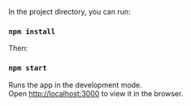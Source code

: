 In the project directory, you can run:

### `npm install`

Then:

### `npm start`

Runs the app in the development mode.<br />
Open [http://localhost:3000](http://localhost:3000) to view it in the browser.
